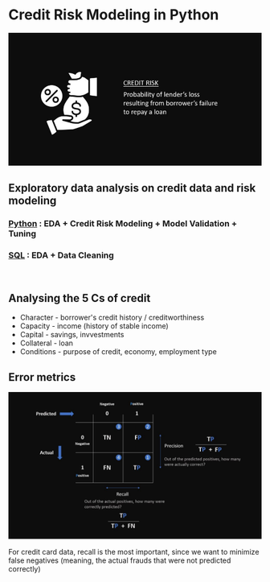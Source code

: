 # Credit Risk Modeling in Python
![](pics/crr.JPG)

## Exploratory data analysis on credit data and risk modeling <BR/>
### [Python](https://github.com/s1dewalker/Credit-Risk-Modeling-in-Python/blob/main/credit_risk_modeling-2.ipynb) : EDA + Credit Risk Modeling + Model Validation + Tuning<br/>
### [SQL](https://github.com/s1dewalker/Credit-Risk-Modeling-in-Python/blob/main/SQLQuery_cr_loan2.sql) : EDA + Data Cleaning<br/>
<br/>

## Analysing the 5 Cs of credit

- Character - borrower's credit history / creditworthiness
- Capacity - income (history of stable income)
- Capital - savings, invvestments
- Collateral - loan
- Conditions - purpose of credit, economy, employment type

## Error metrics <BR/>

![](pics/recall.JPG)

For credit card data, recall is the most important, since we want to minimize false negatives (meaning, the actual frauds that were not predicted correctly) <br/>




